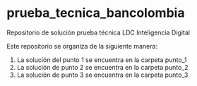 # prueba_tecnica_bancolombia
Repositorio de solución prueba técnica LDC Inteligencia Digital

Este repositorio se organiza de la siguiente manera:

1. La solución del punto 1 se encuentra en la carpeta punto_1
2. La solución de punto 2 se encuentra en la carpeta punto_2
3. La solución de punto 3 se encuentra en la carpeta punto_3
